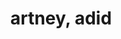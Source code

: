 ---
ee_id: '4487'
site: '1'
type: '2'
url: 2019-054-artney-adid
title: artney, adid
year: '2019'
display_year: '2019'
medium: IQDemy Premium UV ink on IKEA LINNMON table tops
dims: '118 x 118 '
pitch:
ps:
live_url:
related:
youtube:
related_code:
imgs: artney_-adid-2019-054-db---cTgi.jpg
subheading:
download:
add_credit:
commission:
layout: things-i-made
---